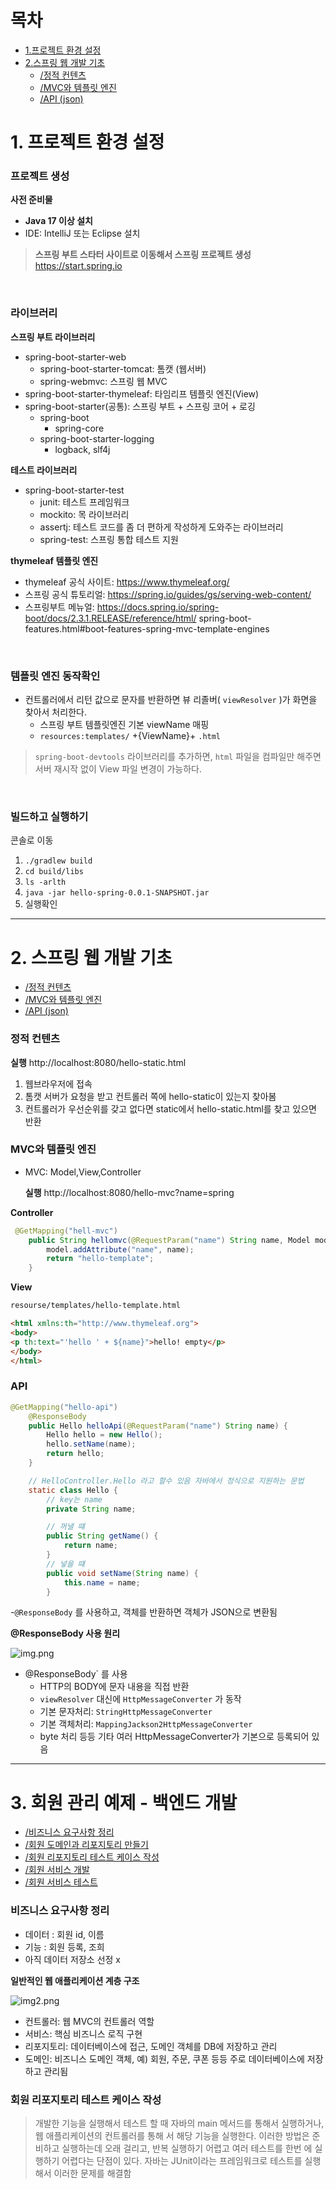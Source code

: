 # 목차 
- [1.프로젝트 환경 설정](#1-프로젝트-환경-설정)
- [2.스프링 웹 개발 기초](#2-스프링-웹-개발-기초-)
  - [/정적 컨텐츠](#정적-컨텐츠-)
  - [/MVC와 템플릿 엔진](#mvc와-템플릿-엔진-)
  - [/API (json)](#api)

# 1. 프로젝트 환경 설정

### 프로젝트 생성

**사전 준비물**

- **Java 17 이상 설치**
- IDE: IntelliJ 또는 Eclipse 설치

>**스프링 부트 스타터 사이트로 이동해서 스프링 프로젝트 생성**
https://start.spring.io

<br>

### 라이브러리 

**스프링 부트 라이브러리** 
- spring-boot-starter-web
    - spring-boot-starter-tomcat: 톰캣 (웹서버)
    - spring-webmvc: 스프링 웹 MVC 
- spring-boot-starter-thymeleaf: 타임리프 템플릿 엔진(View) 
- spring-boot-starter(공통): 스프링 부트 + 스프링 코어 + 로깅
    - spring-boot 
        - spring-core
    - spring-boot-starter-logging 
        - logback, slf4j
      
**테스트 라이브러리** 
- spring-boot-starter-test
    - junit: 테스트 프레임워크
    - mockito: 목 라이브러리
    - assertj: 테스트 코드를 좀 더 편하게 작성하게 도와주는 라이브러리 
    - spring-test: 스프링 통합 테스트 지원

**thymeleaf 템플릿 엔진**
- thymeleaf 공식 사이트: https://www.thymeleaf.org/
- 스프링 공식 튜토리얼: https://spring.io/guides/gs/serving-web-content/
- 스프링부트 메뉴얼: https://docs.spring.io/spring-boot/docs/2.3.1.RELEASE/reference/html/ spring-boot-features.html#boot-features-spring-mvc-template-engines

<br>

### 템플릿 엔진 동작확인 



- 컨트롤러에서 리턴 값으로 문자를 반환하면 뷰 리졸버( `viewResolver` )가 화면을 찾아서 처리한다. 
    - 스프링 부트 템플릿엔진 기본 viewName 매핑
    - `resources:templates/` +{ViewName}+ `.html`

> `spring-boot-devtools` 라이브러리를 추가하면, `html` 파일을 컴파일만 해주면 서버 재시작 없이 View 파일 변경이 가능하다.

<br>

### 빌드하고 실행하기

콘솔로 이동
1. `./gradlew build`
2. `cd build/libs`
3. `ls -arlth`
3. `java -jar hello-spring-0.0.1-SNAPSHOT.jar`
4. 실행확인

<hr>

# 2. 스프링 웹 개발 기초 
- [/정적 컨텐츠](#정적-컨텐츠-)
- [/MVC와 템플릿 엔진](#mvc와-템플릿-엔진-)
- [/API (json)](#api)

### 정적 컨텐츠 

**실행**
http://localhost:8080/hello-static.html


1. 웹브라우저에 접속
2. 톰캣 서버가 요청을 받고 컨트롤러 쪽에 hello-static이 있는지 찾아봄
3. 컨트롤러가 우선순위를 갖고 없다면 static에서 hello-static.html를 찾고 있으면 반환

### MVC와 템플릿 엔진 
- MVC: Model,View,Controller


  **실행**
  http://localhost:8080/hello-mvc?name=spring

**Controller**
```java
 @GetMapping("hell-mvc")
    public String hellomvc(@RequestParam("name") String name, Model model) {
        model.addAttribute("name", name);
        return "hello-template";
    }
```
**View**


```html 
resourse/templates/hello-template.html

<html xmlns:th="http://www.thymeleaf.org">
<body>
<p th:text="'hello ' + ${name}">hello! empty</p>
</body>
</html>
```

### API

```java
@GetMapping("hello-api")
    @ResponseBody
    public Hello helloApi(@RequestParam("name") String name) {
        Hello hello = new Hello();
        hello.setName(name);
        return hello;
    }

    // HelloController.Hello 라고 할수 있음 자바에서 정식으로 지원하는 문법
    static class Hello {
        // key는 name
        private String name;

        // 꺼낼 떄
        public String getName() {
            return name;
        }
        // 넣을 떄
        public void setName(String name) {
            this.name = name;
        }
```
-`@ResponseBody` 를 사용하고, 객체를 반환하면 객체가 JSON으로 변환됨

**@ResponseBody 사용 원리**

![img.png](img%2Fimg.png)

- @ResponseBody` 를 사용
  - HTTP의 BODY에 문자 내용을 직접 반환
  - `viewResolver` 대신에 `HttpMessageConverter` 가 동작
  - 기본 문자처리: `StringHttpMessageConverter`
  - 기본 객체처리: `MappingJackson2HttpMessageConverter`
  - byte 처리 등등 기타 여러 HttpMessageConverter가 기본으로 등록되어 있음

<hr>

# 3. 회원 관리 예제 - 백엔드 개발 

- [/비즈니스 요구사항 정리](#비즈니스-요구사항-정리-)
- [/회원 도메인과 리포지토리 만들기]()
- [/회원 리포지토리 테스트 케이스 작성]()
- [/회원 서비스 개발]()
- [/회원 서비스 테스트]()

### 비즈니스 요구사항 정리 
- 데이터 : 회원 id, 이름
- 기능 : 회원 등록, 조희
- 아직 데이터 저장소 선정 x 

**일반적인 웹 애플리케이션 계층 구조**

![img2.png](img%2Fimg2.png)

- 컨트롤러: 웹 MVC의 컨트롤러 역할
- 서비스: 핵심 비즈니스 로직 구현
- 리포지토리: 데이터베이스에 접근, 도메인 객체를 DB에 저장하고 관리
- 도메인: 비즈니스 도메인 객체, 예) 회원, 주문, 쿠폰 등등 주로 데이터베이스에 저장하고 관리됨

### 회원 리포지토리 테스트 케이스 작성

>개발한 기능을 실행해서 테스트 할 때 자바의 main 메서드를 통해서 실행하거나, 웹 애플리케이션의 컨트롤러를 통해 서 해당 기능을 실행한다. 이러한 방법은 준비하고 실행하는데 오래 걸리고, 반복 실행하기 어렵고 여러 테스트를 한번 에 실행하기 어렵다는 단점이 있다. 자바는 JUnit이라는 프레임워크로 테스트를 실행해서 이러한 문제를 해결함
